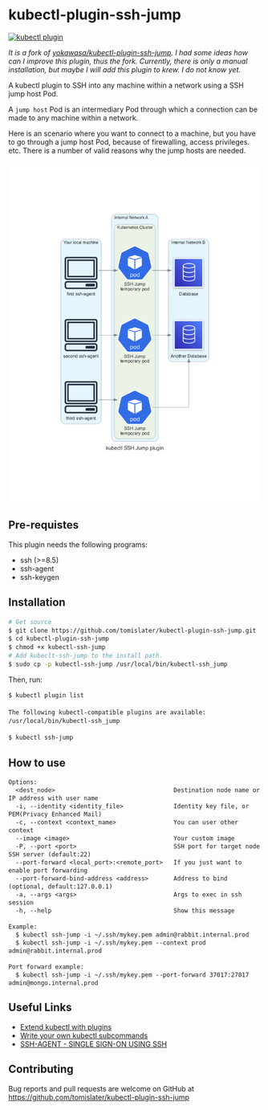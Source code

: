 # kubectl-plugin-ssh-jump

[![kubectl plugin](https://img.shields.io/badge/kubectl-plugin-blue.svg)](https://github.com/topics/kubectl-plugin)

*It is a fork of [yokawasa/kubectl-plugin-ssh-jump](https://github.com/yokawasa/kubectl-plugin-ssh-jump). I had some ideas how can I improve this plugin, thus the fork. Currently, there is only a manual installation, but maybe I will add this plugin to krew. I do not know yet.*

A kubectl plugin to SSH into any machine within a network using a SSH jump host Pod.

A `jump host` Pod is an intermediary Pod through which a connection can be made to any machine within a network.

Here is an scenario where you want to connect to a machine, but you have to go through a jump host Pod, because of firewalling, access privileges. etc. There is a number of valid reasons why the jump hosts are needed.

![](assets/kubectl_ssh_jump_plugin.png)

## Pre-requistes
This plugin needs the following programs:
* ssh (>=8.5)
* ssh-agent
* ssh-keygen

## Installation

```sh
# Get source
$ git clone https://github.com/tomislater/kubectl-plugin-ssh-jump.git
$ cd kubectl-plugin-ssh-jump
$ chmod +x kubectl-ssh-jump
# Add kubeclt-ssh-jump to the install path.
$ sudo cp -p kubectl-ssh-jump /usr/local/bin/kubectl-ssh_jump
```

Then, run:
```sh
$ kubectl plugin list

The following kubectl-compatible plugins are available:
/usr/local/bin/kubectl-ssh_jump

$ kubectl ssh-jump
```

## How to use

```TXT
Options:
  <dest_node>                                 Destination node name or IP address with user name
  -i, --identity <identity_file>              Identity key file, or PEM(Privacy Enhanced Mail)
  -c, --context <context_name>                You can user other context
  --image <image>                             Your custom image
  -P, --port <port>                           SSH port for target node SSH server (default:22)
  --port-forward <local_port>:<remote_port>   If you just want to enable port forwarding
  --port-forward-bind-address <address>       Address to bind (optional, default:127.0.0.1)
  -a, --args <args>                           Args to exec in ssh session
  -h, --help                                  Show this message

Example:
  $ kubectl ssh-jump -i ~/.ssh/mykey.pem admin@rabbit.internal.prod
  $ kubectl ssh-jump -i ~/.ssh/mykey.pem --context prod admin@rabbit.internal.prod

Port forward example:
  $ kubectl ssh-jump -i ~/.ssh/mykey.pem --port-forward 37017:27017 admin@mongo.internal.prod
```

## Useful Links

- [Extend kubectl with plugins](https://kubernetes.io/docs/tasks/extend-kubectl/kubectl-plugins/)
- [Write your own kubectl subcommands](https://ahmet.im/blog/kubectl-plugins/)
- [SSH-AGENT - SINGLE SIGN-ON USING SSH](https://www.ssh.com/ssh/agent)

## Contributing

Bug reports and pull requests are welcome on GitHub at https://github.com/tomislater/kubectl-plugin-ssh-jump
